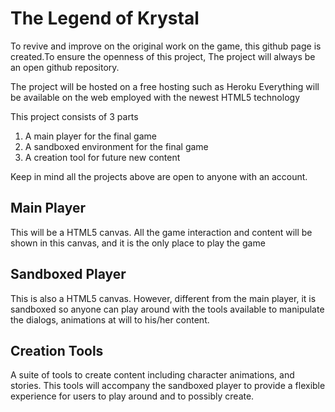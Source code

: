 The Legend of Krystal
=====================

To revive and improve on the original work on the game, this github page is created.To ensure the openness of this project, The project will always be an open github repository.

The project will be hosted on a free hosting such as Heroku
Everything will be available on the web employed with the newest HTML5 technology

This project consists of 3 parts

1. A main player for the final game
2. A sandboxed environment for the final game
3. A creation tool for future new content

Keep in mind all the projects above are open to anyone with an account.

Main Player
-----------

This will be a HTML5 canvas. All the game interaction and content will be shown in this canvas, and it is the only place to play the game

Sandboxed Player
----------------

This is also a HTML5 canvas. However, different from the main player, it is sandboxed so anyone can play around with the tools available to manipulate the dialogs, animations at will to his/her content.

Creation Tools
--------------

A suite of tools to create content including character animations, and stories.
This tools will accompany the sandboxed player to provide a flexible experience for users to play around and to possibly create.

